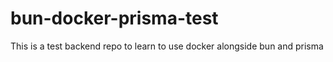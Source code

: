# bun-docker-prisma-test
This is a test backend repo to learn to use docker alongside bun and prisma
